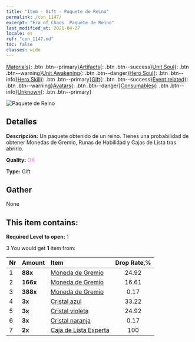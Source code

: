 ```yaml
---
title: "Item - Gift - Paquete de Reino"
permalink: /con_1147/
excerpt: "Era of Chaos  Paquete de Reino"
last_modified_at: 2021-04-27
locale: es
ref: "con_1147.md"
toc: false
classes: wide
---
```

 [Materials](/ItemsES/){: .btn .btn--primary}[Artifacts](/ItemsES/Artifacts/){: .btn .btn--success}[Unit Soul](/ItemsES/UnitSoul/){: .btn .btn--warning}[Unit Awakening](/ItemsES/UnitAwakening/){: .btn .btn--danger}[Hero Soul](/ItemsES/HeroSoul/){: .btn .btn--info}[Hero Skill](/ItemsES/HeroSkill/){: .btn .btn--primary}[Gift](/ItemsES/Gift/){: .btn .btn--success}[Event related](/ItemsES/Events/){: .btn .btn--warning}[Avatars](/ItemsES/Avatars/){: .btn .btn--danger}[Consumables](/ItemsES/Consumables/){: .btn .btn--info}[Unknown](/ItemsES/Unknown/){: .btn .btn--primary}

 ![Paquete de Reino](/images/t/i_907003.png)

## Detalles
 **Descripción:** Un paquete obtenido de un reino. Tienes una probabilidad de obtener Monedas de Gremio, Runas de Habilidad y Cajas de Lista tras abrirlo.

 **Quality:** <span style="color: #DA70D6">OK</span>

 **Type:** Gift

## Gather

  None

## This item contains:

 **Required Level to open:** 1

 3 You would get **1** item  from:

  | Nr | Amount |     Item    | Drop Rate,% |
  |:---|:-------|:------------|:---------:|
  | 1 |  **88x** | [Moneda de Gremio](/ItemsES/con_896/) | 24.92 | 
  | 2 |  **166x** | [Moneda de Gremio](/ItemsES/con_896/) | 16.61 | 
  | 3 |  **388x** | [Moneda de Gremio](/ItemsES/con_896/) | 0.17 | 
  | 4 |  **3x** | [Cristal azul](/ItemsES/con_716/) | 33.22 | 
  | 5 |  **3x** | [Cristal violeta](/ItemsES/con_720/) | 24.92 | 
  | 6 |  **3x** | [Cristal naranja](/ItemsES/con_730/) | 0.17 | 
  | 7 |  **2x** | [Caja de Lista Experta](/ItemsES/con_773/) | 100 | 
